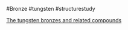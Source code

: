 
#Bronze
#tungsten
#structurestudy

[The tungsten bronzes and related compounds](https://pubs.rsc.org/en/content/articlelanding/1968/qr/qr9682200030)